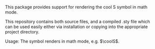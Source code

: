 This package provides support for rendering the cool S symbol in math mode.

This repository contains both source files, and a compiled .sty file which
can be used easily either via installation or copying into the appropriate
project directory.

Usage: The symbol renders in math mode, e.g. $\coolS$.
